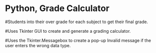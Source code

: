# Python, Grade Calculator 

#Students into their over grade for each subject to get their final grade.

#Uses Tkinter GUI to create and generate a grading calculator.

#Uses the Tkinter.Messagebox to create a pop-up Invalid message if the user enters the wrong data type.

